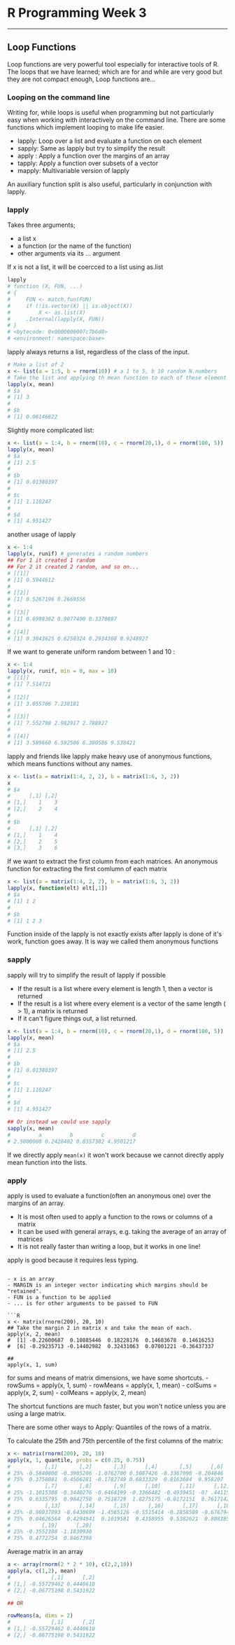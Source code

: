 # R Programming Week 3

---

## Loop Functions
Loop functions are very powerful tool especially for interactive tools of R. The loops that we have learned; which are for and while are very good but they are not compact enough, Loop functions are...

### Looping on the command line
Writing for, while loops is useful when programming but not particularly easy when working with interactively on the command line. There are some functions which implement looping to make life easier.

* lapply: Loop over a list and evaluate a function on each element
* sapply: Same as lapply but try to simplify the result
* apply : Apply a function over the margins of an array
* tapply: Apply a function over subsets of a vector
* mapply: Multivariable version of lapply

An auxiliary function split is also useful, particularly in conjunction with lapply.

### lapply
Takes three arguments;
 - a list x
 - a function (or the name of the function)
 - other arguments via its ... argument 

If x is not a list, it will be coercced to a list using as.list
```R
lapply
# function (X, FUN, ...) 
# {
#     FUN <- match.fun(FUN)
#     if (!is.vector(X) || is.object(X)) 
#         X <- as.list(X)
#     .Internal(lapply(X, FUN))
# }
# <bytecode: 0x0000000007c7b6d8>
# <environment: namespace:base>
```
lapply always returns a list, regardless of the class of the input.
```R
# Make a list of 2
x <- list(a = 1:5, b = rnorm(10)) # a 1 to 5, b 10 random N.numbers
# Take the list and applying th mean function to each of these element
lapply(x, mean)
# $a
# [1] 3
# 
# $b
# [1] 0.06146822
```
Slightly more complicated list:
```R
x <- list(a = 1:4, b = rnorm(10), c = rnorm(20,1), d = rnorm(100, 5))
lapply(x, mean)
# $a
# [1] 2.5
# 
# $b
# [1] 0.01380397
# 
# $c
# [1] 1.110247
# 
# $d
# [1] 4.951427
```
another usage of lapply
```R
x <- 1:4
lapply(x, runif) # generates a random numbers
## For 1 it created 1 random
## For 2 it created 2 random, and so on...
# [[1]]
# [1] 0.5944612
# 
# [[2]]
# [1] 0.5267196 0.2669556
#
# [[3]]
# [1] 0.6998362 0.9077400 0.3378887
# 
# [[4]]
# [1] 0.3043625 0.6250324 0.2934308 0.9248927
```
If we want to generate uniform random between 1 and 10 :
```R
x <- 1:4
lapply(x, runif, min = 0, max = 10)
# [[1]]
# [1] 7.514721
#
# [[2]]
# [1] 3.055706 7.238181
#
# [[3]]
# [1] 7.552798 2.982917 2.788927
#
# [[4]]
# [1] 3.589660 6.592506 6.380586 9.538421
```
lapply and friends like lapply make heavy use of anonymous functions, which means functions without any names.
```R
x <- list(a = matrix(1:4, 2, 2), b = matrix(1:6, 3, 2))
x
# $a
#      [,1] [,2]
# [1,]    1    3
# [2,]    2    4
#
# $b
#      [,1] [,2]
# [1,]    1    4
# [2,]    2    5
# [3,]    3    6
```
If we want to extract the first column from each matrices.
An anonymous function for extracting the first comlumn of each matrix
```R
x <- list(a = matrix(1:4, 2, 2), b = matrix(1:6, 3, 2))
lapply(x, function(elt) elt[,1])
# $a
# [1] 1 2
#
# $b
# [1] 1 2 3
```
Function inside of the lapply is not exactly exists after lapply is done of it's work, function goes away. It is way we called them anonymous functions

### sapply
sapply will try to simplify the result of lapply if possible

* If the result is a list where every element is length 1, then a vector is returned
* If the result is a list where every element is a vector of the same length ( > 1), a matrix is returned
* If it can't figure things out, a list returned.

```R
x <- list(a = 1:4, b = rnorm(10), c = rnorm(20,1), d = rnorm(100, 5))
lapply(x, mean)
# $a
# [1] 2.5
# 
# $b
# [1] 0.01380397
# 
# $c
# [1] 1.110247
# 
# $d
# [1] 4.951427

## Or instead we could use sapply
sapply(x, mean)
#         a         b         c         d 
# 2.5000000 0.2428402 0.8357302 4.9501217
```
If we directly apply ``` mean(x) ```   it won't work because we cannot directly apply mean function into the lists.

### apply
apply is used to evaluate a function(often an anonymous one) over the margins of an array.

* It is most often used to apply a function to the rows or columns of a matrix
* It can be used with general arrays, e.g. taking the average of an array of matrices
* It is not really faster than writing a loop, but it works in one line!

apply is good because it requires less typing.

``` function(X, MARGIN, FUN, ...)

- x is an array
- MARGIN is an integer vector indicating which margins should be "retained".
- FUN is a function to be applied
- ... is for other arguments to be passed to FUN

```R
x <- matrix(rnorm(200), 20, 10)
## Take the margin 2 in matrix x and take the mean of each.
apply(x, 2, mean)
#  [1] -0.22600687  0.10885446  0.18228176  0.14683678  0.14616253
#  [6] -0.29235713 -0.14402982  0.32431063  0.07001221 -0.36437337

##  
apply(x, 1, sum)
```

for sums and means of matrix dimensions, we have some shortcuts.
    - rowSums = apply(x, 1, sum)
    - rowMeans = apply(x, 1, mean)
    - colSums = apply(x, 2, sum)
    - colMeans = apply(x, 2, mean)
    
The shortcut functions are much faster, but you won't notice unless you are using a large matrix.

There are some other ways to Apply: Quantiles of the rows of a matrix.

To calculate the 25th and 75th percentile of the first columns of the matrix:
```R
x <- matrix(rnorm(200), 20, 10)
apply(x, 1, quantile, probs = c(0.25, 0.75))
#           [,1]       [,2]       [,3]      [,4]       [,5]      [,6]
# 25% -0.5840000 -0.3905206 -1.0762700 0.5007426 -0.3367990 -0.204846
# 75%  0.3758081  0.4566281 -0.1782749 0.6833329  0.8163684  0.958207
#           [,7]       [,8]       [,9]      [,10]      [,11]      [,12]
# 25% -1.1015388 -0.3440276 -0.6464199 -0.3366482 -0.4939451 -0? .4411552
# 75%  0.6335795  0.9842750  0.7518729  1.8275175 -0.0172151  0.7617142
#           [,13]      [,14]      [,15]      [,16]      [,17]      [,18]
# 25% -0.96037093 -0.6430699 -1.4565126 -0.5515414 -0.2858509 -0.6767940
# 75%  0.04626564  0.4294941  0.1019581  0.4358955  0.5382621  0.8083852
#          [,19]      [,20]
# 25% -0.3552388 -1.1830930
# 75%  0.4772754  0.8467398
```
Average matrix in an array
```R 
a <- array(rnorm(2 * 2 * 10), c(2,2,10))
apply(a, c(1,2), mean)
#             [,1]      [,2]
# [1,] -0.55729462 0.4440610
# [2,] -0.06775198 0.5431922

## OR

rowMeans(a, dims = 2)
#             [,1]      [,2]
# [1,] -0.55729462 0.4440610
# [2,] -0.06775198 0.5431922
```